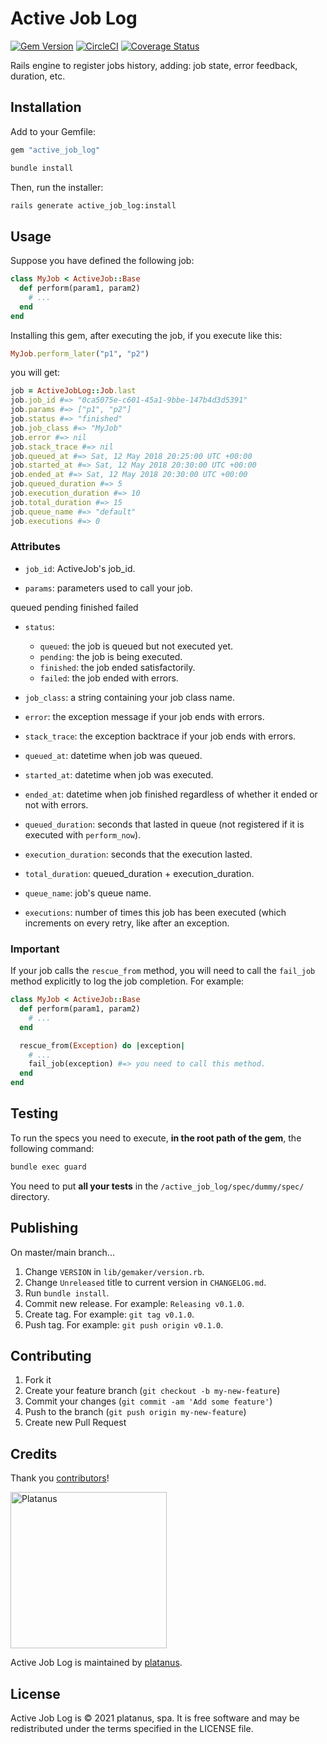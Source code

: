 # Active Job Log

[![Gem Version](https://badge.fury.io/rb/active_job_log.svg)](https://badge.fury.io/rb/active_job_log)
[![CircleCI](https://circleci.com/gh/platanus/active_job_log.svg?style=shield)](https://app.circleci.com/pipelines/github/platanus/active_job_log)
[![Coverage Status](https://coveralls.io/repos/github/platanus/active_job_log/badge.svg?branch=master)](https://coveralls.io/github/platanus/active_job_log?branch=master)

Rails engine to register jobs history, adding: job state, error feedback, duration, etc.

## Installation

Add to your Gemfile:

```ruby
gem "active_job_log"
```

```bash
bundle install
```

Then, run the installer:

```bash
rails generate active_job_log:install
```

## Usage

Suppose you have defined the following job:

```ruby
class MyJob < ActiveJob::Base
  def perform(param1, param2)
    # ...
  end
end
```

Installing this gem, after executing the job, if you execute like this:

```ruby
MyJob.perform_later("p1", "p2")
```

you will get:

```ruby
job = ActiveJobLog::Job.last
job.job_id #=> "0ca5075e-c601-45a1-9bbe-147b4d3d5391"
job.params #=> ["p1", "p2"]
job.status #=> "finished"
job.job_class #=> "MyJob"
job.error #=> nil
job.stack_trace #=> nil
job.queued_at #=> Sat, 12 May 2018 20:25:00 UTC +00:00
job.started_at #=> Sat, 12 May 2018 20:30:00 UTC +00:00
job.ended_at #=> Sat, 12 May 2018 20:30:00 UTC +00:00
job.queued_duration #=> 5
job.execution_duration #=> 10
job.total_duration #=> 15
job.queue_name #=> "default"
job.executions #=> 0
```

### Attributes

- `job_id`: ActiveJob's job_id.

- `params`: parameters used to call your job.

queued pending finished failed

- `status`:
  - `queued`: the job is queued but not executed yet.
  - `pending`: the job is being executed.
  - `finished`: the job ended satisfactorily.
  - `failed`: the job ended with errors.


- `job_class`: a string containing your job class name.

- `error`: the exception message if your job ends with errors.

- `stack_trace`: the exception backtrace if your job ends with errors.

- `queued_at`: datetime when job was queued.

- `started_at`: datetime when job was executed.

- `ended_at`: datetime when job finished regardless of whether it ended or not with errors.

- `queued_duration`: seconds that lasted in queue (not registered if it is executed with `perform_now`).

- `execution_duration`: seconds that the execution lasted.

- `total_duration`: queued_duration + execution_duration.

- `queue_name`: job's queue name.

- `executions`: number of times this job has been executed (which increments on every retry, like after an exception.

### Important

If your job calls the `rescue_from` method, you will need to call the `fail_job` method explicitly to log the job completion. For example:

```ruby
class MyJob < ActiveJob::Base
  def perform(param1, param2)
    # ...
  end

  rescue_from(Exception) do |exception|
    # ...
    fail_job(exception) #=> you need to call this method.
  end
end
```

## Testing

To run the specs you need to execute, **in the root path of the gem**, the following command:

```bash
bundle exec guard
```

You need to put **all your tests** in the `/active_job_log/spec/dummy/spec/` directory.

## Publishing

On master/main branch...

1. Change `VERSION` in `lib/gemaker/version.rb`.
2. Change `Unreleased` title to current version in `CHANGELOG.md`.
3. Run `bundle install`.
4. Commit new release. For example: `Releasing v0.1.0`.
5. Create tag. For example: `git tag v0.1.0`.
6. Push tag. For example: `git push origin v0.1.0`.

## Contributing

1. Fork it
2. Create your feature branch (`git checkout -b my-new-feature`)
3. Commit your changes (`git commit -am 'Add some feature'`)
4. Push to the branch (`git push origin my-new-feature`)
5. Create new Pull Request

## Credits

Thank you [contributors](https://github.com/platanus/active_job_log/graphs/contributors)!

<img src="http://platan.us/gravatar_with_text.png" alt="Platanus" width="250"/>

Active Job Log is maintained by [platanus](http://platan.us).

## License

Active Job Log is © 2021 platanus, spa. It is free software and may be redistributed under the terms specified in the LICENSE file.
